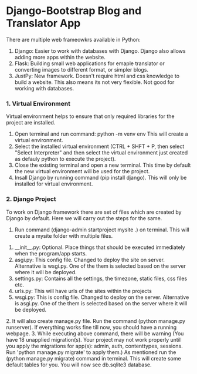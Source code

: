 # Django-Bootstrap Blog and Translator App

There are multiple web frameowkrs available in Python:
1. Django: Easier to work with databases with Django. Django also allows adding more apps within the website.
2. Flask: Building small web applications for emaple translator or converting images to different format, or simpler blogs.
3. JustPy: New framework. Doesn't require html and css knowledge to build a website. This also means its not very flexible. Not good for working with databases. 


<h3><a id="venv">1. Virtual Environment</a></h3>

Virtual environment helps to ensure that only required libraries for the project are installed. 

1. Open terminal and run command: python -m venv env This will create a virtual environment.
2. Select the installed virtual environment (CTRL + SHFT + P, then select "Select Interpreter" and then select the virtual environment just created as defauly python to execute the project).
3. Close the existing terminal and open a new terminal. This time by default the new virtual environment will be used for the project.
4. Insall Django by running command (pip install django). This will only be installed for virtual environment.


<h3><a id="djangoproject">2. Django Project</a></h3>

To work on Django framework there are set of files which are created by Django by default. Here we will carry out the steps for the same.

1. Run command (django-admin startproject mysite .) on terminal. This will create a mysite folder with multiple files. 
<ol>
<li>__init__.py: Optional. Place things that should be executed immediately when the program/app starts.</li>
<li>asgi.py: This config file. Changed to deploy the site on server. Alternative is wsgi.py. One of the them is selected based on the server where it will be deployed.</li>
<li>settings.py: Contains all the settings, the timezone, static files, css files etc.</li>
<li>urls.py: This will have urls of the sites within the projects </li>
<li>wsgi.py: This is config file. Changed to deploy on the server. Alternative is asgi.py. One of the them is selected based on the server where it will be deployed.</li>
</ol>
2. It will also create manage.py file. Run the command (python manage.py runserver). If everything works fine till now, you should have a running webpage.
3. While executing above command, there will be warning (You have 18 unapplied migration(s). Your project may not work properly until you apply the migrations for app(s): admin, auth, contenttypes, sessions. Run 'python manage.py migrate' to apply them.) As mentioned run the (python manage.py migrate) command in terminal. This will create some default tables for you. You will now see db.sqlite3 database.


